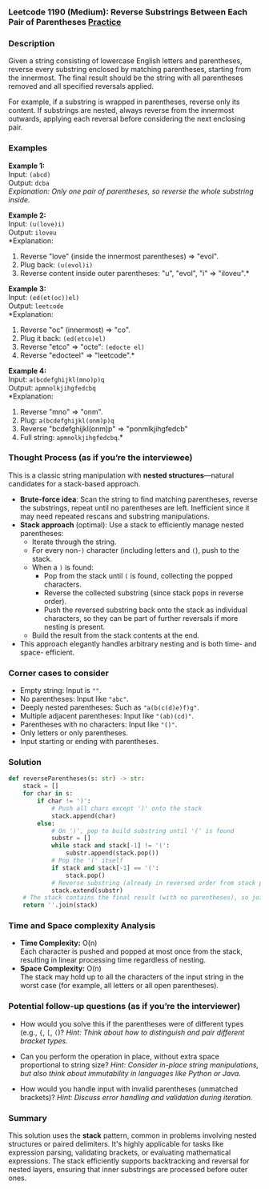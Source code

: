 ### Leetcode 1190 (Medium): Reverse Substrings Between Each Pair of Parentheses [Practice](https://leetcode.com/problems/reverse-substrings-between-each-pair-of-parentheses)

### Description  
Given a string consisting of lowercase English letters and parentheses, reverse every substring enclosed by matching parentheses, starting from the innermost. The final result should be the string with all parentheses removed and all specified reversals applied.

For example, if a substring is wrapped in parentheses, reverse only its content. If substrings are nested, always reverse from the innermost outwards, applying each reversal before considering the next enclosing pair.

### Examples  

**Example 1:**  
Input: `(abcd)`  
Output: `dcba`  
*Explanation: Only one pair of parentheses, so reverse the whole substring inside.*

**Example 2:**  
Input: `(u(love)i)`  
Output: `iloveu`  
*Explanation:  
1. Reverse "love" (inside the innermost parentheses) ⇒ "evol".
2. Plug back: `(u(evol)i)`
3. Reverse content inside outer parentheses: "u", "evol", "i" ⇒ "iloveu".*

**Example 3:**  
Input: `(ed(et(oc))el)`  
Output: `leetcode`  
*Explanation:  
1. Reverse "oc" (innermost) ⇒ "co".
2. Plug it back: `(ed(etco)el)`
3. Reverse "etco" ⇒ "octe": `(edocte el)`
4. Reverse "edocteel" ⇒ "leetcode".*

**Example 4:**  
Input: `a(bcdefghijkl(mno)p)q`  
Output: `apmnolkjihgfedcbq`  
*Explanation:  
1. Reverse "mno" ⇒ "onm".
2. Plug: `a(bcdefghijkl(onm)p)q`
3. Reverse "bcdefghijkl(onm)p" ⇒ "ponmlkjihgfedcb"
4. Full string: `apmnolkjihgfedcbq`.*

### Thought Process (as if you’re the interviewee)  
This is a classic string manipulation with **nested structures**—natural candidates for a stack-based approach.

- **Brute-force idea**: Scan the string to find matching parentheses, reverse the substrings, repeat until no parentheses are left. Inefficient since it may need repeated rescans and substring manipulations.
- **Stack approach** (optimal): Use a stack to efficiently manage nested parentheses:
  - Iterate through the string.  
  - For every non-`)` character (including letters and `(`), push to the stack.
  - When a `)` is found:
    - Pop from the stack until `(` is found, collecting the popped characters.
    - Reverse the collected substring (since stack pops in reverse order).
    - Push the reversed substring back onto the stack as individual characters, so they can be part of further reversals if more nesting is present.
  - Build the result from the stack contents at the end.
- This approach elegantly handles arbitrary nesting and is both time- and space- efficient.

### Corner cases to consider  
- Empty string: Input is `""`.
- No parentheses: Input like `"abc"`.
- Deeply nested parentheses: Such as `"a(b(c(d)e)f)g"`.
- Multiple adjacent parentheses: Input like `"(ab)(cd)"`.
- Parentheses with no characters: Input like `"()"`.
- Only letters or only parentheses.
- Input starting or ending with parentheses.

### Solution

```python
def reverseParentheses(s: str) -> str:
    stack = []
    for char in s:
        if char != ')':
            # Push all chars except ')' onto the stack
            stack.append(char)
        else:
            # On ')', pop to build substring until '(' is found
            substr = []
            while stack and stack[-1] != '(':
                substr.append(stack.pop())
            # Pop the '(' itself
            if stack and stack[-1] == '(':
                stack.pop()
            # Reverse substring (already in reversed order from stack pops)
            stack.extend(substr)
    # The stack contains the final result (with no parentheses), so join and return
    return ''.join(stack)
```

### Time and Space complexity Analysis  

- **Time Complexity:** O(n)  
  Each character is pushed and popped at most once from the stack, resulting in linear processing time regardless of nesting.
- **Space Complexity:** O(n)  
  The stack may hold up to all the characters of the input string in the worst case (for example, all letters or all open parentheses).

### Potential follow-up questions (as if you’re the interviewer)  

- How would you solve this if the parentheses were of different types (e.g., `{`, `[`, `(`)?
  *Hint: Think about how to distinguish and pair different bracket types.*
  
- Can you perform the operation in place, without extra space proportional to string size?
  *Hint: Consider in-place string manipulations, but also think about immutability in languages like Python or Java.*

- How would you handle input with invalid parentheses (unmatched brackets)?
  *Hint: Discuss error handling and validation during iteration.*

### Summary
This solution uses the **stack** pattern, common in problems involving nested structures or paired delimiters. It's highly applicable for tasks like expression parsing, validating brackets, or evaluating mathematical expressions. The stack efficiently supports backtracking and reversal for nested layers, ensuring that inner substrings are processed before outer ones.